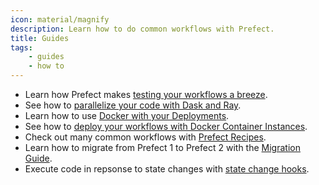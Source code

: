 ```yaml
---
icon: material/magnify
description: Learn how to do common workflows with Prefect.
title: Guides
tags:
    - guides
    - how to
---
```


- Learn how Prefect makes [testing your workflows a breeze](/guides/testing/).
- See how to [parallelize your code with Dask and Ray](/guides/dask-ray-task-runners/).
- Learn how to use [Docker with your Deployments](/guides/deployment/docker/).
- See how to [deploy your workflows with Docker Container Instances](/guides/deployment/aci/).
- Check out many common workflows with [Prefect Recipes](../recipes/recipes/).
- Learn how to migrate from Prefect 1 to Prefect 2 with the [Migration Guide](/guides/migration-guide/).
- Execute code in repsonse to state changes with [state change hooks](/guides/state-change-hooks/).
